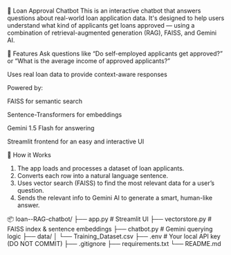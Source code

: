 💬 Loan Approval Chatbot
This is an interactive chatbot that answers questions about real-world loan application data. It's designed to help users understand what kind of applicants get loans approved — using a combination of retrieval-augmented generation (RAG), FAISS, and Gemini AI.

🚀 Features
Ask questions like “Do self-employed applicants get approved?” or “What is the average income of approved applicants?”

Uses real loan data to provide context-aware responses

Powered by:

FAISS for semantic search

Sentence-Transformers for embeddings

Gemini 1.5 Flash for answering

Streamlit frontend for an easy and interactive UI

🧠 How it Works
1. The app loads and processes a dataset of loan applicants.
2. Converts each row into a natural language sentence.
3. Uses vector search (FAISS) to find the most relevant data for a user’s question.
4. Sends the relevant info to Gemini AI to generate a smart, human-like answer.


📦 loan--RAG-chatbot/
├── app.py              # Streamlit UI
├── vectorstore.py      # FAISS index & sentence embeddings
├── chatbot.py          # Gemini querying logic
├── data/
│   └── Training_Dataset.csv
├── .env                # Your local API key (DO NOT COMMIT)
├── .gitignore
├── requirements.txt
└── README.md
